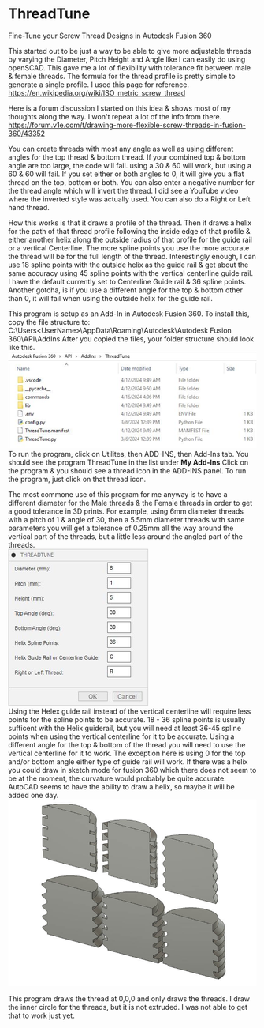 # ThreadTune
Fine-Tune your Screw Thread Designs in Autodesk Fusion 360

This started out to be just a way to be able to give more adjustable threads by varying the Diameter, Pitch Height and Angle like I can easily do using openSCAD.  This gave me a lot of flexibility with tolerance fit between male & female threads.  The formula for the thread profile is pretty simple to generate a single profile.  I used this page for reference.
https://en.wikipedia.org/wiki/ISO_metric_screw_thread

Here is a forum discussion I started on this idea & shows most of my thoughts along the way.  I won't repeat a lot of the info from there.
https://forum.v1e.com/t/drawing-more-flexible-screw-threads-in-fusion-360/43352

You can create threads with most any angle as well as using different angles for the top thread & bottom thread.  If your combined top & bottom angle are too large, the code will fail.  using a 30 & 60 will work, but using a 60 & 60 will fail.  If you set either or both angles to 0, it will give you a flat thread on the top, bottom or both.  You can also enter a negative number for the thread angle which will invert the thread.  I did see a YouTube video where the inverted style was actually used.  You can also do a Right or Left hand thread.

How this works is that it draws a profile of the thread.  Then it draws a helix for the path of that thread profile following the inside edge of that profile & either another helix along the outside radius of that profile for the guide rail or a vertical Centerline.  The more spline points you use the more accurate the thread will be for the full length of the thread.  Interestingly enough, I can use 18 spline points with the outside helix as the guide rail & get about the same accuracy using 45 spline points with the vertical centerline guide rail.  I have the default currently set to Centerline Guide rail & 36 spline points.  Another gotcha, is if you use a different angle for the top & bottom other than 0, it will fail when using the outside helix for the guide rail.

This program is setup as an Add-In in Autodesk Fusion 360.  To install this, copy the file structure to:
C:\Users\<UserName>\AppData\Roaming\Autodesk\Autodesk Fusion 360\API\AddIns
After you copied the files, your folder structure should look like this.<br>
![ThreadTune Folder](ThreadTuneFolder.JPG)<br>
To run the program, click on Utilites, then ADD-INS, then Add-Ins tab.  You should see the program ThreadTune in the list under **My Add-Ins**
Click on the program & you should see a thread icon in the ADD-INS panel.  To run the program, just click on that thread icon.

The most commone use of this program for me anyway is to have a different diameter for the Male threads & the Female threads in order to get a good tolerance in 3D prints.  For example, using 6mm diameter threads with a pitch of 1 & angle of 30, then a 5.5mm diameter threads with same parameters you will get a tolerance of 0.25mm all the way around the vertical part of the threads, but a little less around the angled part of the threads.<br>
![ThreadTune Dialogbox](ThreadTuneDialog.JPG)<br>
Using the Helex guide rail instead of the vertical centerline will require less points for the spline points to be accurate.  18 - 36 spline points is usually sufficent with the Helix guiderail, but you will need at least 36-45 spline points when using the vertical centerline for it to be accurate.  Using a different angle for the top & bottom of the thread you will need to use the vertical centerline for it to work.  The exception here is using 0 for the top and/or bottom angle either type of guide rail will work.  If there was a helix you could draw in sketch mode for fusion 360 which there does not seem to be at the moment, the curvature would probably be quite accurate.  AutoCAD seems to have the ability to draw a helix, so maybe it will be added one day.<br>
![ThreadTune Types](Thread_Types_800x600.jpg)<br>

This program draws the thread at 0,0,0 and only draws the threads.  I draw the inner circle for the threads, but it is not extruded.  I was not able to get that to work just yet.
